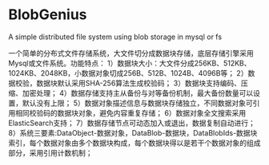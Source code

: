 # BlobGenius
A simple distributed file system using blob storage in mysql or fs

一个简单的分布式文件存储系统，大文件切分成数据块存储，底层存储引擎采用Mysql或文件系统。功能特点：
1）数据块大小：大文件分成256KB、512KB、1024KB、2048KB，小数据对象切成256B、512B、1024B、4096B等；
2）数据校验，数据块默认采用SHA-256算法生成校验码；
3）数据块支持编码、压缩、加密处理；
4）数据存储支持主从备份与对等备份机制，最大备份数量可以设置，默认没有上限；
5）数据对象描述信息与数据块存储独立，不同数据对象可引用相同校验码的数据块对象，避免内容重复存储；
6）数据对象全文搜索采用ElasticSearch支持；
7）数据存储节点可动态加入或退出，数据复制自动进行；
8）系统三要素:DataObject-数据对象，DataBlob-数据块，DataBlobIds-数据块索引，每个数据对象由多个数据块构成，每个数据块得以是若干个数据对象的组成部分，采用引用计数机制；
